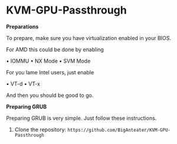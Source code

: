 # KVM-GPU-Passthrough


**Preparations**

To prepare, make sure you have virtualization enabled in your BIOS.

For AMD this could be done by enabling

  • IOMMU
  • NX Mode
  • SVM Mode

For you lame Intel users, just enable

  • VT-d
  • VT-x

And then you should be good to go.

**Preparing GRUB**

Preparing GRUB is very simple. Just follow these instructions.

1) Clone the repository: ```https://github.com/BigAnteater/KVM-GPU-Passthrough```

